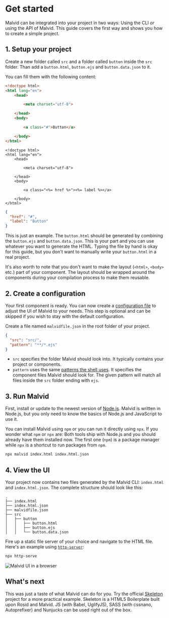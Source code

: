 # Get started

Malvid can be integrated into your project in two ways: Using the CLI *or* using the API of Malvid. This guide covers the first way and shows you how to create a simple project.


## 1. Setup your project

Create a new folder called `src` and a folder called `button` inside the `src` folder. Than add a `button.html`, `button.ejs` and `button.data.json` to it.

You can fill them with the following content:

```html
<!doctype html>
<html lang="en">
	<head>

		<meta charset="utf-8">

	</head>
	<body>

		<a class="#">Button</a>

	</body>
</html>
```

```ejs
<!doctype html>
<html lang="en">
	<head>

		<meta charset="utf-8">

	</head>
	<body>

		<a class="<%= href %>"><%= label %></a>

	</body>
</html>
```

```json
{
  "href": "#",
  "label": "Button"
}
```

This is just an example. The `button.html` should be generated by combining the `button.ejs` and `button.data.json`. This is your part and you can use whatever you want to generate the HTML. Typing the file by hand is okay for this guide, but you don't want to manually write your `button.html` in a real project.

It's also worth to note that you don't want to make the layout (`<html>`, `<body>` etc.) part of your component. The layout should be wrapped around the components during your compilation process to make them reusable.

## 2. Create a configuration

Your first component is ready. You can now create a [configuration file](Get%20started.md) to adjust the UI of Malvid to your needs. This step is optional and can be skipped if you wish to stay with the default configuration.

Create a file named `malvidfile.json` in the root folder of your project.

```json
{
  "src": "src/",
  "pattern": "**/*.ejs"
}
```

- `src` specifies the folder Malvid should look into. It typically contains your project or components.
- `pattern` uses the same [patterns the shell uses](https://github.com/isaacs/node-glob). It specifies the component files Malvid should look for. The given pattern will match all files inside the `src` folder ending with `ejs`.

## 3. Run Malvid

First, install or update to the newest version of [Node.js](https://nodejs.org). Malvid is written in Node.js, but you only need to know the basics of Node.js and JavaScript to use it. 

You can install Malvid using `npm` or you can run it directly using `npx`. If you wonder what `npm` or `npx` are: Both tools ship with Node.js and you should already have them installed now. The first one (`npm`) is a package manager while `npx` is a shortcut to run packages from `npm`.


```sh
npx malvid index.html index.html.json
```

## 4. View the UI

Your project now contains two files generated by the Malvid CLI: `index.html` and `index.html.json`. The complete structure should look like this:

```
.
├── index.html
├── index.html.json
├── malvidfile.json
├── src
│   ├── button
│   │   ├── button.html
│   │   ├── button.ejs
│   │   └── button.data.json
```

 Fire up a static file server of your choice and navigate to the HTML file. Here's an example using [`http-server`](https://github.com/indexzero/http-server):

```sh
npx http-serve
```

![Malvid UI in a browser](http://s.electerious.com/images/malvid/get-started.png)

## What's next

This was just a taste of what Malvid can do for you. Try the official [Skeleton](https://github.com/electerious/Skeleton-Components) project for a more practical example. Skeleton is a HTML5 Boilerplate built upon Rosid and Malvid. JS (with Babel, UglifyJS), SASS (with cssnano, Autoprefixer) and Nunjucks can be used right out of the box.